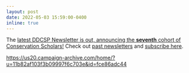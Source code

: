 ```yaml
---
layout: post
date: 2022-05-03 15:59:00-0400
inline: true
---
```


The <a rel="noreferrer noopener" aria-label=" (opens in a new tab)" href="https://mailchi.mp/ucsc/spring-2022-ucsc-ddcsp-newsletter" target="_blank">latest DDCSP Newsletter is out, announcing the **seventh** cohort of Conservation Scholars!</a>  Check out <a rel="noreferrer noopener" aria-label=" (opens in a new tab)" href="https://us20.campaign-archive.com/home/?u=11b82af103f3b09997f6c703e&id=fce86adc44" target="_blank">past newsletters</a> and <a rel="noreferrer noopener" aria-label=" (opens in a new tab)" href="https://mailchi.mp/af5f0ea9dfaa/ddcspnews" target="_blank">subscribe here</a>.

https://us20.campaign-archive.com/home/?u=11b82af103f3b09997f6c703e&id=fce86adc44
